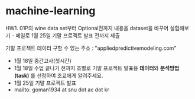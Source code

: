 # machine-learning

HW1. 01P의 wine data set부터 Optional전까지 내용을 dataset을 바꾸어 실험해보기 - 메일로 1월 25일 기말 프로젝트 발표 전까지 제출<br>

기말 프로젝트 데이터 구할 수 있는 주소 : "appliedpredictivemodeling.com"

- 1월 18일 중간고사(첫시간)<br>
- 1월 18일 수업 끝나기 전까지 조별로 기말 프로젝트 발표용 **데이터**와 **분석방법(task)** 를 선정하여 조교에게 알려주세요. <br>
- 1월 25일 기말 프로젝트 발표<br>
- mailto: goman1934 at snu dot ac dot kr
